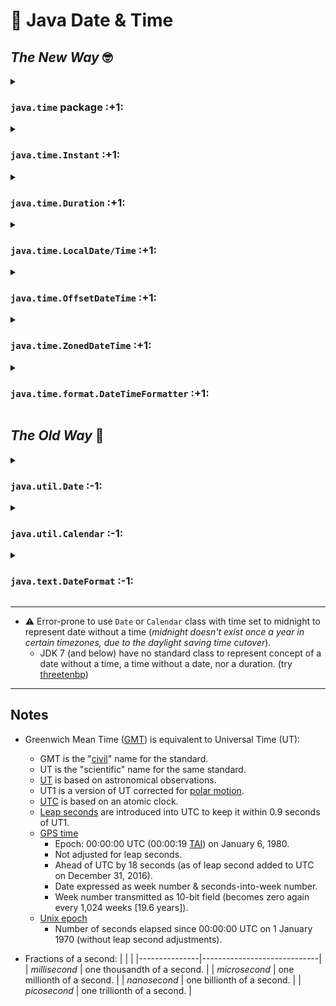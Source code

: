 📆 Java Date & Time
===================

_The New Way_ 🤓
-------------

<details>
<summary><h3><code>java.time</code> package :+1:</h3></summary>

- [Tutorial](https://docs.oracle.com/javase/tutorial/datetime/TOC.html); [API Docs](https://docs.oracle.com/javase/8/docs/api/java/time/package-summary.html)
- Since JDK 8 _([ThreeTen Backport](https://www.threeten.org/threetenbp/) for JDK 6 & 7)_.
- [Immutable](https://docs.oracle.com/javase/tutorial/essential/concurrency/immutable.html) & thread-safe.
- Value-based classes; avoid use of identity-sensitive operations!  
  Equals _method (not symbol)_ should be used for comparisons.
- Classes use [ISO 8601](https://en.wikipedia.org/wiki/ISO_8601) standard chronology (aka. calendar):
    - Modern civil calendar system used today in most of the world.
    - Greatest temporal term (typically year) placed on left; successively lesser terms placed to right of previous one.
    - Equivalent to the proleptic Gregorian calendar system; today's leap year rules applied for all time.
    - Not suitable for (accurate) historical dates.
- Utilizes [Unicode Common Locale Data Repository (CLDR)](https://cldr.unicode.org/)
    - Supports world's languages and contains world's largest collection of locale data.
- Utilizes [IANA Time-Zone Database (TZDB)](http://www.iana.org/time-zones)
    - Information on every timezone change globally since 1970, with history for primary timezones since concept was introduced.
- Core classes constructed by fluent factory methods (DDD style):
    - `.of()` static factory constructs a value by its constituent fields.
    - `.from()` static factory for converting from another type (may lose info from input).
    - `.parse()` static factory method takes a string as a parameter.
    - `.with()` copy of object with one element changed (immutable equivalent of a setter).
    - `.get()` gets the value of something.
    - `.is()` checks if something is true.
    - `.plus()` copy of object with amount added.
    - `.minus()` copy of object with amount subtracted.
    - `.to()` converts this object to object of another type.
    - `.at()` combines this object with another, such as date.atTime(time).
- Exchange `java.time` objects directly with database (w/ [JDBC 4.2](https://download.oracle.com/otn-pub/jcp/jdbc-4_2-mrel2-eval-spec/jdbc4.2-fr-spec.pdf)+ compliant driver); no need for strings, nor `java.sql` classes.
</details>


<details>
<summary><h3><code>java.time.Instant</code> :+1:</h3></summary>

- [Tutorial](https://docs.oracle.com/javase/tutorial/datetime/iso/instant.html); [API Doc](https://docs.oracle.com/javase/8/docs/api/java/time/Instant.html)
- Stores moment as `long` seconds, and `int` nanoseconds (0 to 999,999,999), since Unix epoch (UTC).
- Instants before epoch have negative seconds. _(nanoseconds are always positive)_
- Ideal for recording event timestamps in application.
</details>


<details>
<summary><h3><code>java.time.Duration</code></a> :+1:</h3></summary>

- [Tutorial](https://docs.oracle.com/javase/tutorial/datetime/iso/period.html); [API Doc](https://docs.oracle.com/javase/8/docs/api/java/time/Duration.html)
- Models a quantity of time in seconds and nanoseconds.
- `DAYS` unit (equal to 24 hours) can be used to ignore daylight savings effects.
- `Period` is the date-based equivalent to a `Duration`.
- A physical duration could be of infinite length.
- Stored with constraints similar to `Instant`.
- Calculations
    - `.plusNanos()`
    - `.plusMillis()`
    - `.plusSeconds()`
    - `.plusMinutes()`
    - `.plusHours()`
    - `.plusDays()`
    - `.minusNanos()`
    - `.minusMillis()`
    - `.minusSeconds()`
    - `.minusMinutes()`
    - `.minusHours()`
    - `.minusDays()`
</details>


<details>
<summary><h3><code>java.time.LocalDate/Time</code> :+1:</h3></summary>

- [Tutorial](https://docs.oracle.com/javase/tutorial/datetime/iso/datetime.html); [API Doc](https://docs.oracle.com/javase/8/docs/api/java/time/LocalDateTime.html)
- Ideal for dates/times in local timezone, regardless of [DST](https://en.wikipedia.org/wiki/Daylight_saving_time).
- A description of the date/time (as seen on a wall clock).
- Cannot represent an instant without additional info.
- Intended for opening & closing times; birth dates; state holidays.
- Methods
    - `.getYear()`
    - `.getMonth()`
    - `.getDayOfMonth()`
    - `.getDayOfWeek()`
    - `.getDayOfYear()`
    - `.plusDays()`
    - `.plusWeeks()`
    - `.plusMonths()`
    - `.plusYears()`
    - `.minusDays()`
    - `.minusWeeks()`
    - `.minusMonths()`
    - `.minusYears()`
    - `.getHour()`
    - `.getMinute()`
    - `.getSecond()`
    - `.getNano()`
    - `.plusHours()`
    - `.plusMinutes()`
    - `.plusSeconds()`
    - `.plusNanos()`
    - `.minusHours()`
    - `.minusMinutes()`
    - `.minusSeconds()`
    - `.minusNanos()`
</details>


<details>
<summary><h3><code>java.time.OffsetDateTime</code> :+1:</h3></summary>

- [Tutorial](https://docs.oracle.com/javase/tutorial/datetime/iso/timezones.html); [API Doc](https://docs.oracle.com/javase/8/docs/api/java/time/OffsetDateTime.html)
- Allows the `LocalDateTime` to be obtained by adding offset from UTC/GMT to an instant.
- Doesn't add full timezone rules. (`ZonedDateTime` does)
- `ZonedDateTime` and `Instant` are intended to model data in simpler applications.
</details>


<details>
<summary><h3><code>java.time.ZonedDateTime</code> :+1:</h3></summary>

- [Tutorial](https://docs.oracle.com/javase/tutorial/datetime/iso/timezones.html); [API Doc](https://docs.oracle.com/javase/8/docs/api/java/time/ZonedDateTime.html)
- Intended for an event time.
- Using a named timezone, rather than an offset, will handle daylight savings.
- Use a `Period` to allow for (conceptual) daylight savings adjustments in calculations:  
  `previousDateTime.plus(Period.ofDays(3))`
- Use a `Duration` to add an exact number of seconds (ie. a day is always 24 hours; no DST adjustment).
</details>


<details>
<summary><h3><code>java.time.format.DateTimeFormatter</code> :+1:</h3></summary>

- [Tutorial](https://docs.oracle.com/javase/tutorial/datetime/iso/format.html); [API Doc](https://docs.oracle.com/javase/8/docs/api/java/time/format/DateTimeFormatter.html)

      DateTimeFormatter.BASIC_ISO_DATE.format(ZonedDateTime.now())
      // "20240205-0800"
</details>



_The Old Way_ 🤬
-------------

<details>
<summary><h3><code>java.util.Date</code> :-1:</h3></summary>

- [Tutorial](https://docs.oracle.com/javase/tutorial/datetime/iso/legacy.html); [API Doc](https://docs.oracle.com/javase/8/docs/api/java/util/Date.html)
- Since JDK 1.0
- Mutable; Not thread-safe ⚠️
- Intended to reflect coordinated universal time (UTC).
- Wrapper around number of milliseconds ("instant") since unix epoch (UTC) but [`.toString()`](https://docs.oracle.com/javase/8/docs/api/java/util/Date.html#toString--) displays as timezoned string (in jvm's default timezone, unintuitively, by default): ⚠️
    ```
    new Date(946684800000L)
    // Fri Dec 31 16:00:00 PST 1999
    ```
- Use [`.toGMTString()`]() to display as GMT/UTC timezoned string:
    ```
    new Date(946684800000L).toGMTString()
    // 1 Jan 2000 00:00:00 GMT
    ```
- Stores both date & time (effectively).
- `.getTime()` returns milliseconds (UTC) since unix epoch (unintuitively).
- `.setTime(long milliseconds)` mutates existing `Date` object. ⚠️
- Year is added to 1900 (unintuitively): ⚠️
    ```
    new Date(2024, 0, 1)       // Tue Jan 01 00:00:00 PST 3924
             ^^^^                                         ^^^^
    
    new Date(2024-1900, 0, 1)  // Mon Jan 01 00:00:00 PST 2024
             ^^^^^^^^^                                    ^^^^
    ```
- Month is 0 to 11. ⚠️
- Date/day is 1 to 31.
- Hour is 0 to 23.
- Minute is 0 to 59.
- Second is 0 to 61 (60 & 61 = leap seconds).
- Arguments need not fall within ranges (e.g. January 32 is interpreted as February 1):
    ```
    new Date(1970-1900, 120, 32)  // Fri Feb 01 00:00:00 PST 1980
                        ^^^  ^^          ^^^^^^              ^^^^
    ```
- [`java.sql.Date`](https://docs.oracle.com/javase/8/docs/api/java/sql/Date.html) extends `java.util.Date` and displays date (without time component) in jvm's default timezone.
</details>


<details>
<summary><h3><code>java.util.Calendar</code> :-1:</h3></summary>

- [Tutorial](https://docs.oracle.com/javase/tutorial/datetime/iso/legacy.html); [API Doc](https://docs.oracle.com/javase/8/docs/api/java/util/Calendar.html)
- Since JDK 1.1
- Convert between (internationalized) dates and time fields.
- Instant can be represented by millisecond value as offset from Epoch January 1, 1970 00:00:00.000 GMT (Gregorian).
- `{GregorianCalendar | Calendar.set}(year + 1900, month, date, [hrs, min[, sec]])`
- `.toInstant()`  (JDK 8+)
- `.roll()`  Increment/decrement calendar field without changing larger fields.
</details>


<details>
<summary><h3><code>java.text.DateFormat</code> :-1:</h3></summary>

- [Tutorial](https://docs.oracle.com/javase/tutorial/datetime/iso/legacy.html); [API Doc](https://docs.oracle.com/javase/8/docs/api/java/text/DateFormat.html)
- Since JDK 1.1
- Not synchronized ⚠️
- Concrete class: [`java.text.SimpleDateFormat`](https://docs.oracle.com/javase/8/docs/api/java/text/SimpleDateFormat.html) (not synchronized ⚠️)
- Format and parse (internationalized) date strings:
    ```
    new java.text.SimpleDateFormat("MM/dd/yy h:m a, z")
            .parse("07/10/96 4:5 PM, PDT")
    // Wed Jul 10 16:05:00 PDT 1996
    ```
</details>


---

* ⚠️ Error-prone to use `Date` or `Calendar` class with time set to midnight to represent date without a time (_midnight doesn't exist once a year in certain timezones, due to the daylight saving time cutover_).
    - JDK 7 (and below) have no standard class to represent concept of a date without a time, a time without a date, nor a duration. (try [threetenbp](https://www.threeten.org/threetenbp/))

---


Notes
-----

* Greenwich Mean Time ([GMT](https://en.wikipedia.org/wiki/Greenwich_Mean_Time)) is equivalent to Universal Time (UT):
    - GMT is the "[civil](https://en.wikipedia.org/wiki/Civil_time)" name for the standard.
    - UT is the "scientific" name for the same standard.
    - [UT](https://en.wikipedia.org/wiki/Universal_Time) is based on astronomical observations.
    - UT1 is a version of UT corrected for [polar motion](https://en.wikipedia.org/wiki/Polar_motion).
    - [UTC](https://en.wikipedia.org/wiki/Coordinated_Universal_Time) is based on an atomic clock.
    - [Leap seconds](https://en.wikipedia.org/wiki/Leap_second) are introduced into UTC to keep it within 0.9 seconds of UT1.
    - [GPS time](https://en.wikipedia.org/wiki/Global_Positioning_System#Timekeeping)
        - Epoch: 00:00:00 UTC (00:00:19 [TAI](https://en.wikipedia.org/wiki/International_Atomic_Time)) on January 6, 1980.
        - Not adjusted for leap seconds.
        - Ahead of UTC by 18 seconds (as of leap second added to UTC on December 31, 2016).
        - Date expressed as week number & seconds-into-week number.
        - Week number transmitted as 10-bit field (becomes zero again every 1,024 weeks [19.6 years]).
    - [Unix epoch](https://en.wikipedia.org/wiki/Unix_time)
        -  Number of seconds elapsed since 00:00:00 UTC on 1 January 1970 (without leap second adjustments).

* Fractions of a second:
    |               |                             |
    |---------------|-----------------------------|
    | _millisecond_ | one thousandth of a second. |
    | _microsecond_ | one millionth of a second.  |
    | _nanosecond_  | one billionth of a second.  |
    | _picosecond_  | one trillionth of a second. |
